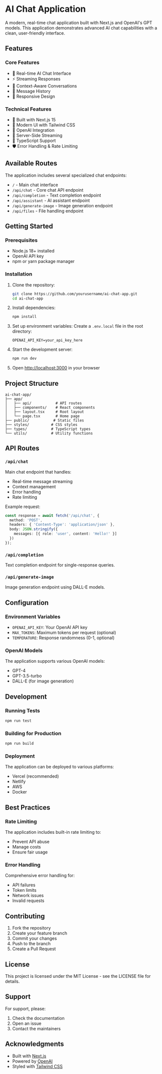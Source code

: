 # AI Chat Application

A modern, real-time chat application built with Next.js and OpenAI's GPT models. This application demonstrates advanced AI chat capabilities with a clean, user-friendly interface.

## Features

### Core Features
- 🤖 Real-time AI Chat Interface
- ⚡ Streaming Responses
- 🎯 Context-Aware Conversations
- 🔄 Message History
- 📱 Responsive Design

### Technical Features
- 🚀 Built with Next.js 15
- 🎨 Modern UI with Tailwind CSS
- 🔌 OpenAI Integration
- 🔄 Server-Side Streaming
- 📝 TypeScript Support
- 🛡️ Error Handling & Rate Limiting

## Available Routes

The application includes several specialized chat endpoints:

- `/` - Main chat interface
- `/api/chat` - Core chat API endpoint
- `/api/completion` - Text completion endpoint
- `/api/assistant` - AI assistant endpoint
- `/api/generate-image` - Image generation endpoint
- `/api/files` - File handling endpoint

## Getting Started

### Prerequisites
- Node.js 18+ installed
- OpenAI API key
- npm or yarn package manager

### Installation

1. Clone the repository:
   ```bash
   git clone https://github.com/yourusername/ai-chat-app.git
   cd ai-chat-app
   ```

2. Install dependencies:
   ```bash
   npm install
   ```

3. Set up environment variables:
   Create a `.env.local` file in the root directory:
   ```env
   OPENAI_API_KEY=your_api_key_here
   ```

4. Start the development server:
   ```bash
   npm run dev
   ```

5. Open [http://localhost:3000](http://localhost:3000) in your browser

## Project Structure

```
ai-chat-app/
├── app/
│   ├── api/           # API routes
│   ├── components/    # React components
│   ├── layout.tsx     # Root layout
│   └── page.tsx       # Home page
├── public/           # Static files
├── styles/          # CSS styles
├── types/           # TypeScript types
└── utils/           # Utility functions
```

## API Routes

### `/api/chat`
Main chat endpoint that handles:
- Real-time message streaming
- Context management
- Error handling
- Rate limiting

Example request:
```typescript
const response = await fetch('/api/chat', {
  method: 'POST',
  headers: { 'Content-Type': 'application/json' },
  body: JSON.stringify({
    messages: [{ role: 'user', content: 'Hello!' }]
  })
});
```

### `/api/completion`
Text completion endpoint for single-response queries.

### `/api/generate-image`
Image generation endpoint using DALL-E models.

## Configuration

### Environment Variables
- `OPENAI_API_KEY`: Your OpenAI API key
- `MAX_TOKENS`: Maximum tokens per request (optional)
- `TEMPERATURE`: Response randomness (0-1, optional)

### OpenAI Models
The application supports various OpenAI models:
- GPT-4
- GPT-3.5-turbo
- DALL-E (for image generation)

## Development

### Running Tests
```bash
npm run test
```

### Building for Production
```bash
npm run build
```

### Deployment
The application can be deployed to various platforms:
- Vercel (recommended)
- Netlify
- AWS
- Docker

## Best Practices

### Rate Limiting
The application includes built-in rate limiting to:
- Prevent API abuse
- Manage costs
- Ensure fair usage

### Error Handling
Comprehensive error handling for:
- API failures
- Token limits
- Network issues
- Invalid requests

## Contributing

1. Fork the repository
2. Create your feature branch
3. Commit your changes
4. Push to the branch
5. Create a Pull Request

## License

This project is licensed under the MIT License - see the LICENSE file for details.

## Support

For support, please:
1. Check the documentation
2. Open an issue
3. Contact the maintainers

## Acknowledgments

- Built with [Next.js](https://nextjs.org/)
- Powered by [OpenAI](https://openai.com/)
- Styled with [Tailwind CSS](https://tailwindcss.com/)

